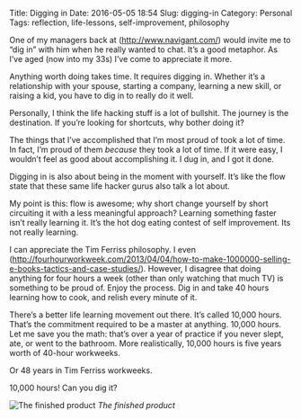 Title: Digging in
Date: 2016-05-05 18:54
Slug: digging-in
Category: Personal
Tags: reflection, life-lessons, self-improvement, philosophy

One of my managers back at (http://www.navigant.com/) would invite me to “dig in” with him when he really wanted to chat. It’s a good metaphor. As I’ve aged (now into my 33s) I’ve come to appreciate it more.

Anything worth doing takes time. It requires digging in. Whether it’s a relationship with your spouse, starting a company, learning a new skill, or raising a kid, you have to dig in to really do it well.

Personally, I think the life hacking stuff is a lot of bullshit. The journey is the destination. If you’re looking for shortcuts, why bother doing it?

The things that I’ve accomplished that I’m most proud of took a lot of time. In fact, I’m proud of them *because* they took a lot of time. If it were easy, I wouldn’t feel as good about accomplishing it. I dug in, and I got it done.

Digging in is also about being in the moment with yourself. It’s like the flow state that these same life hacker gurus also talk a lot about.

My point is this: flow is awesome; why short change yourself by short circuiting it with a less meaningful approach? Learning something faster isn’t really learning it. It’s the hot dog eating contest of self improvement. Its not really learning.

I can appreciate the Tim Ferriss philosophy. I even (http://fourhourworkweek.com/2013/04/04/how-to-make-1000000-selling-e-books-tactics-and-case-studies/). However, I disagree that doing anything for four hours a week (other than only watching that much TV) is something to be proud of. Enjoy the process. Dig in and take 40 hours learning how to cook, and relish every minute of it.

There’s a better life learning movement out there. It’s called 10,000 hours. That’s the commitment required to be a master at anything. 10,000 hours. Let me save you the math: that’s over a year of practice if you never slept, ate, or went to the bathroom. More realistically, 10,000 hours is five years worth of 40-hour workweeks.

Or 48 years in Tim Ferriss workweeks.

10,000 hours! Can you dig it?

![The finished product]({static}/images/fc084-1z3acrxdee0wkowrf2na2-g.jpeg)
*The finished product*